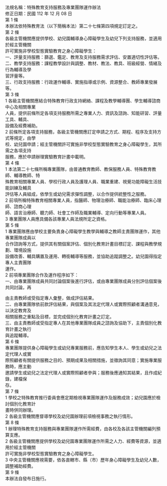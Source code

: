 法規名稱：特殊教育支持服務及專業團隊運作辦法  
修正日期：民國 112 年 12 月 08 日  
第 1 條  
本辦法依特殊教育法（以下簡稱本法）第二十七條第四項規定訂定之。  
第 2 條  
各級主管機關應提供學校、幼兒園輔導身心障礙學生及幼兒下列支持服務，並適用於經主管機關  
許可實施非學校型態實驗教育之身心障礙學生：  
一、評量支持服務：篩選、鑑定、教育及支持服務需求評估、安置適切性評估等。  
二、教學支持服務：課程教學設計與調整、教材、教法、教具、班級經營、情緒及行為輔導及學  
習評量等。  
三、行政支持服務：行政運作輔導、實施指導或示例、資源整合、教師專業發展等。  
第 3 條  
1 各級主管機關應結合特殊教育行政支持網絡、課程及教學輔導團、學生輔導諮商中心及相關專業  
人員，提供前條所定各項支持服務所需之專業人力、資訊及諮詢、知能研習、評量工具、輔具、  
設備及經費補助。  
2 前條所定各項支持服務，各級主管機關應訂定申請之方式、期程、程序及支持方式等規定，由學  
校、幼兒園申請；經主管機關許可實施非學校型態實驗教育之身心障礙學生，其所需之各項支持  
服務，應於申請辦理實驗教育計畫中載明。  
第 4 條  
1 本法第二十七條所稱專業團隊，由普通教育教師、教保服務人員、特殊教育教師、輔導教師、特  
殊教育相關專業人員、學校行政人員及護理人員、職業重建、視覺功能障礙生活技能訓練及輔具  
評估等人員組成，依學生或幼兒需求彈性調整，以合作提供統整性之服務。  
2 前項所稱特殊教育相關專業人員，指醫師、物理治療師、職能治療師、臨床心理師、諮商心理  
師、語言治療師、聽力師、社會工作師及職業輔導、定向行動等專業人員。  
3 專業團隊人員應具備各該專業人員法規所定之資格。  
第 5 條  
1 專業團隊應由學校主要負責身心障礙學生教學與輔導之教師主責團隊運作，其他專業團隊成員以  
合作諮詢等方式，提供其有關個案評估、個別化教育計畫目標訂定、課程與教學規劃、環境設施  
設備改善、輔具購置及運用、轉銜輔導等服務，並協助追蹤調整之。幼兒園得指定專人主責團隊  
運作。  
2 前項專業團隊合作及運作程序如下：  
一、由專業團隊成員共同討論個案後進行評估，或由專業團隊成員分別評估個案後共同討論，再  


由主責教師或受指定專人彙整，做成評估結果。  
二、由專業團隊依前款評估結果，與個案及其法定代理人或實際照顧者溝通意見，以決定教育及  
相關服務之重點及目標，並完成個別化教育計畫之訂定。  
三、由主責教師或受指定專人在其他專業團隊成員之諮詢及協助下，主責個別化教育計畫之執行  
與追蹤輔導。  
第 6 條  
專業團隊提供身心障礙學生或幼兒專業服務前，應告知學生本人、學生或幼兒之法定代理人或實  
際照顧者有關提供服務之目的、預期成果及相關措施，並徵詢其同意；實施專業服務時，應主動  
邀請學生或幼兒之法定代理人或實際照顧者參與；服務後應通知其結果，且作成紀錄，建檔保  
存。  
第 7 條  
1 學校之特殊教育推行委員會應定期檢視專業團隊運作及服務成效；幼兒園應於檢討個別化教育計  
畫時併同辦理。  
2 各級主管機關應督導學校及幼兒園辦理前項檢視事務之執行情形。  
第 8 條  
1 辦理特殊教育支持服務與專業團隊運作所需經費，由各校及各該主管機關編列預算支應。  
2 各級主管機關應提供學校及幼兒園專業團隊運作所需之人力、經費等資源，並適用於經主管機關  
許可實施非學校型態實驗教育之身心障礙學生。  
3 中央主管機關應視需要，依各直轄市、縣（市）歷年身心障礙學生及幼兒人數，調整補助經費。  
第 9 條  
本辦法自發布日施行。  


